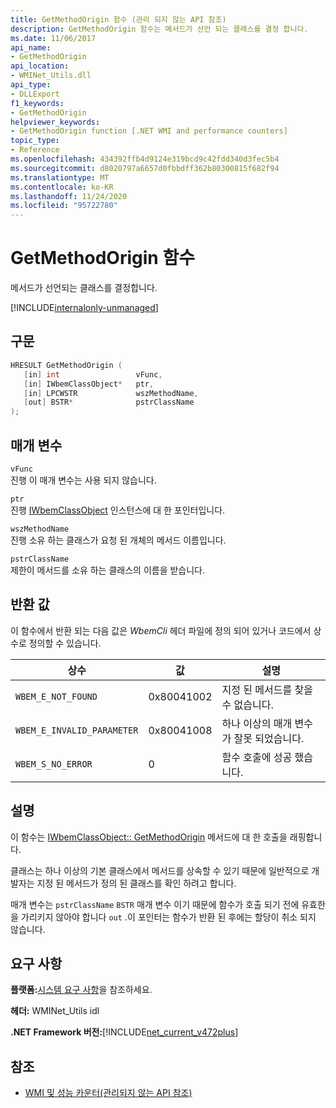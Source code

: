 ```yaml
---
title: GetMethodOrigin 함수 (관리 되지 않는 API 참조)
description: GetMethodOrigin 함수는 메서드가 선언 되는 클래스를 결정 합니다.
ms.date: 11/06/2017
api_name:
- GetMethodOrigin
api_location:
- WMINet_Utils.dll
api_type:
- DLLExport
f1_keywords:
- GetMethodOrigin
helpviewer_keywords:
- GetMethodOrigin function [.NET WMI and performance counters]
topic_type:
- Reference
ms.openlocfilehash: 434392ffb4d9124e319bcd9c42fdd340d3fec5b4
ms.sourcegitcommit: d8020797a6657d0fbbdff362b80300815f682f94
ms.translationtype: MT
ms.contentlocale: ko-KR
ms.lasthandoff: 11/24/2020
ms.locfileid: "95722780"
---
```

# <a name="getmethodorigin-function"></a>GetMethodOrigin 함수

메서드가 선언되는 클래스를 결정합니다.

[!INCLUDE[internalonly-unmanaged](../../../../includes/internalonly-unmanaged.md)]

## <a name="syntax"></a>구문  
  
```cpp  
HRESULT GetMethodOrigin (
   [in] int                 vFunc,
   [in] IWbemClassObject*   ptr,
   [in] LPCWSTR             wszMethodName,
   [out] BSTR*              pstrClassName
);
```  

## <a name="parameters"></a>매개 변수

`vFunc`  
진행 이 매개 변수는 사용 되지 않습니다.

`ptr`  
진행 [IWbemClassObject](/windows/desktop/api/wbemcli/nn-wbemcli-iwbemclassobject) 인스턴스에 대 한 포인터입니다.

`wszMethodName`  
진행 소유 하는 클래스가 요청 된 개체의 메서드 이름입니다.

`pstrClassName`  
제한이 메서드를 소유 하는 클래스의 이름을 받습니다.

## <a name="return-value"></a>반환 값

이 함수에서 반환 되는 다음 값은 *WbemCli* 헤더 파일에 정의 되어 있거나 코드에서 상수로 정의할 수 있습니다.

|상수  |값  |설명  |
|---------|---------|---------|
|`WBEM_E_NOT_FOUND` | 0x80041002 | 지정 된 메서드를 찾을 수 없습니다. |
|`WBEM_E_INVALID_PARAMETER` | 0x80041008 | 하나 이상의 매개 변수가 잘못 되었습니다. |
|`WBEM_S_NO_ERROR` | 0 | 함수 호출에 성공 했습니다.  |
  
## <a name="remarks"></a>설명

이 함수는 [IWbemClassObject:: GetMethodOrigin](/windows/desktop/api/wbemcli/nf-wbemcli-iwbemclassobject-getmethod) 메서드에 대 한 호출을 래핑합니다.

클래스는 하나 이상의 기본 클래스에서 메서드를 상속할 수 있기 때문에 일반적으로 개발자는 지정 된 메서드가 정의 된 클래스를 확인 하려고 합니다.

매개 변수는 `pstrClassName` `BSTR` 매개 변수 이기 때문에 함수가 호출 되기 전에 유효한을 가리키지 않아야 합니다 `out` .이 포인터는 함수가 반환 된 후에는 할당이 취소 되지 않습니다.

## <a name="requirements"></a>요구 사항  

**플랫폼:**[시스템 요구 사항](../../get-started/system-requirements.md)을 참조하세요.  
  
 **헤더:** WMINet_Utils idl  
  
 **.NET Framework 버전:**[!INCLUDE[net_current_v472plus](../../../../includes/net-current-v472plus.md)]  
  
## <a name="see-also"></a>참조

- [WMI 및 성능 카운터(관리되지 않는 API 참조)](index.md)
